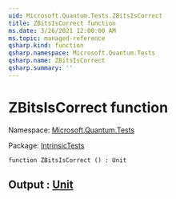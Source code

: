 ```yaml
---
uid: Microsoft.Quantum.Tests.ZBitsIsCorrect
title: ZBitsIsCorrect function
ms.date: 3/26/2021 12:00:00 AM
ms.topic: managed-reference
qsharp.kind: function
qsharp.namespace: Microsoft.Quantum.Tests
qsharp.name: ZBitsIsCorrect
qsharp.summary: ''
---
```


# ZBitsIsCorrect function

Namespace: [Microsoft.Quantum.Tests](xref:Microsoft.Quantum.Tests)

Package: [IntrinsicTests](https://nuget.org/packages/IntrinsicTests)




```qsharp
function ZBitsIsCorrect () : Unit
```


## Output : [Unit](xref:microsoft.quantum.lang-ref.unit)

